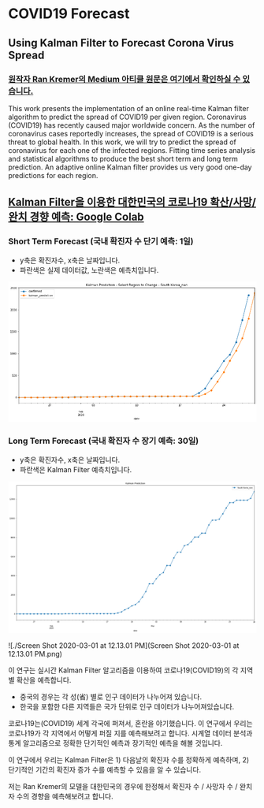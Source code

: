 # COVID19 Forecast



## Using Kalman Filter to Forecast Corona Virus Spread
### [원작자 Ran Kremer의 Medium 아티클 원문은 여기에서 확인하실 수 있습니다.](https://medium.com/@rank23/using-kalman-filter-to-predict-corona-virus-spread-72d91b74cc8)

This work presents the implementation of an online real-time Kalman filter algorithm to predict the spread of COVID19 per given region.
Coronavirus (COVID19) has recently caused major worldwide concern.
As the number of coronavirus cases reportedly increases, the spread of COVID19 is a serious threat to global health. 
In this work, we will try to predict the spread of coronavirus for each one of the infected regions. 
Fitting time series analysis and statistical algorithms to produce the best short term and long term prediction. 
An adaptive online Kalman filter provides us very good one-day predictions for each region.

## [Kalman Filter을 이용한 대한민국의 코로나19 확산/사망/완치 경향 예측: Google Colab](https://colab.research.google.com/drive/1xC3R-vq-P4jthhOPMaMP-Bq6R7gOplsH)

### Short Term Forecast (국내 확진자 수 단기 예측: 1일)

- y축은 확진자수, x축은 날짜입니다.
- 파란색은 실제 데이터값, 노란색은 예측치입니다. 

![200228_shortterm](200228_shortterm.png)

### Long Term Forecast (국내 확진자 수 장기 예측: 30일)

- y축은 확진자수, x축은 날짜입니다.
- 파란색은 Kalman Filter 예측치입니다.

![202029Prediction](202029Prediction.png)

![./Screen Shot 2020-03-01 at 12.13.01 PM](Screen Shot 2020-03-01 at 12.13.01 PM.png)

이 연구는 실시간 Kalman Filter 알고리즘을 이용하여 코로나19(COVID19)의 각 지역 별 확산을 예측합니다. 

* 중국의 경우는 각 성(省) 별로 인구 데이터가 나누어져 있습니다.
* 한국을 포함한 다른 지역들은 국가 단위로 인구 데이터가 나누어져있습니다.

코로나19는(COVID19) 세계 각국에 퍼져서, 혼란을 야기했습니다. 
이 연구에서 우리는 코로나19가 각 지역에서 어떻게 퍼질 지를 예측해보려고 합니다. 시계열 데이터 분석과 통계 알고리즘으로 정확한 단기적인 예측과 장기적인 예측을 해볼 것입니다.

이 연구에서 우리는 Kalman Filter은 1) 다음날의 확진자 수를 정확하게 예측하며, 2) 단기적인 기간의 확진자 증가 수를 예측할 수 있음을 알 수 있습니다. 

저는 Ran Kremer의 모델을 대한민국의 경우에 한정해서 확진자 수 / 사망자 수 / 완치자 수의 경향을 예측해보려고 합니다. 
